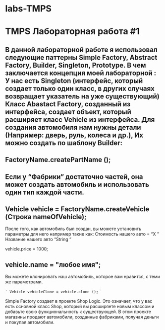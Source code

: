 # labs-TMPS

# TMPS Лабораторная работа #1
 В данной лабораторной работе я использовал следующие паттерны 
Simple Factory, Abstract Factory, Builder, Singleton, Prototype.
В чем заключается концепция моей лабораторной :
У нас есть Singleton (интерфейс, который создает только один класс, в других случаях возвращает указатель на уже существующий)
Класс Abastact Factory, созданный из интерфейса, создает объект, который расширяет класс Vehicle из интерфейса.
Для создания автомобиля нам нужны детали (Например: дверь, руль, колеса и др.), Их можно создать по шаблону Builder:
-------
FactoryName.createPartName ();
----------
Если у “Фабрики” достаточно частей, она может создать автомобиль и использовать один тип каждой части.
-----------
Vehicle vehicle = FactoryName.createVehicle (Строка nameOfVehicle);
------------------
После того, как автомобиль был создан, вы можете установить параметры для него например такие как: Стоимость нашего авто = “Х ”    Название нашего авто “String ”

vehicle.price = 1000;

vehicle.name = "любое имя";
----------------

Вы можете клонировать наш автомобиль, которое вам нравится, с теми же параметрами.

`` `
Vehicle vehicleClone = vehicle.clone ();
`` `

Simple Factory создает в проекте Shop Logic. Это означает, что у вас есть основной класс Shop, который вы расширяете новым классом
и добавьте свою функциональность к существующей. В этом проекте магазины продают автомобили, созданные фабриками, получая деньги и покупая автомобили.
